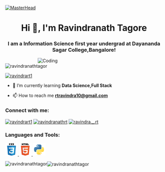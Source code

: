 [![MasterHead](https://1.bp.blogspot.com/-7A4WynwLsMw/XbBpCXG8fHI/AAAAAAAAMt4/uOa1bpLskYgrwGbllhSu2SDj_Mig8SXJQCLcBGAsYHQ/s1600/2000_600px.gif)](https://rishavchanda.io)
<h1 align="center">Hi 👋, I'm Ravindranath Tagore</h1>
<h3 align="center">I am a Information Science first year undergrad at Dayananda Sagar College,Bangalore!</h3>
<img align="right" alt="Coding" width="400" src="https://cdn.dribbble.com/users/1162077/screenshots/3848914/programmer.gif">

<p align="left"> <img src="https://komarev.com/ghpvc/?username=ravindranathtagor&label=Profile%20views&color=0e75b6&style=flat" alt="ravindranathtagor" /> </p>

<p align="left"> <a href="https://twitter.com/ravindrart1" target="blank"><img src="https://img.shields.io/twitter/follow/ravindrart1?logo=twitter&style=for-the-badge" alt="ravindrart1" /></a> </p>

- 🌱 I’m currently learning **Data Science,Full Stack**

- 📫 How to reach me **rtravindra10@gmail.com**

<h3 align="left">Connect with me:</h3>
<p align="left">
<a href="https://twitter.com/ravindrart1" target="blank"><img align="center" src="https://raw.githubusercontent.com/rahuldkjain/github-profile-readme-generator/master/src/images/icons/Social/twitter.svg" alt="ravindrart1" height="30" width="40" /></a>
<a href="https://linkedin.com/in/ravindranathrt" target="blank"><img align="center" src="https://raw.githubusercontent.com/rahuldkjain/github-profile-readme-generator/master/src/images/icons/Social/linked-in-alt.svg" alt="ravindranathrt" height="30" width="40" /></a>
<a href="https://instagram.com/ravindra._.rt" target="blank"><img align="center" src="https://raw.githubusercontent.com/rahuldkjain/github-profile-readme-generator/master/src/images/icons/Social/instagram.svg" alt="ravindra._.rt" height="30" width="40" /></a>
</p>

<h3 align="left">Languages and Tools:</h3>
<p align="left"> <a href="https://www.w3schools.com/css/" target="_blank" rel="noreferrer"> <img src="https://raw.githubusercontent.com/devicons/devicon/master/icons/css3/css3-original-wordmark.svg" alt="css3" width="40" height="40"/> </a> <a href="https://www.w3.org/html/" target="_blank" rel="noreferrer"> <img src="https://raw.githubusercontent.com/devicons/devicon/master/icons/html5/html5-original-wordmark.svg" alt="html5" width="40" height="40"/> </a> <a href="https://www.python.org" target="_blank" rel="noreferrer"> <img src="https://raw.githubusercontent.com/devicons/devicon/master/icons/python/python-original.svg" alt="python" width="40" height="40"/> </a> </p>

<p><img align="left" src="https://github-readme-stats.vercel.app/api/top-langs?username=ravindranathtagor&show_icons=true&locale=en&layout=compact" alt="ravindranathtagor" /></p>


<p><img align="center" src="https://github-readme-streak-stats.herokuapp.com/?user=ravindranathtagor&" alt="ravindranathtagor" /></p>
